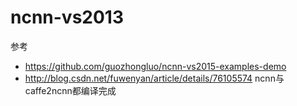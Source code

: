# ncnn-vs2013
参考 
- https://github.com/guozhongluo/ncnn-vs2015-examples-demo
- http://blog.csdn.net/fuwenyan/article/details/76105574
ncnn与caffe2ncnn都编译完成
